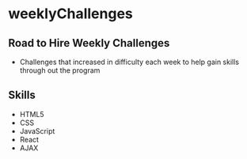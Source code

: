 # weeklyChallenges

## Road to Hire Weekly Challenges
- Challenges that increased in difficulty each week to help gain skills through out the program

## Skills
- HTML5
- CSS
- JavaScript
- React
- AJAX
